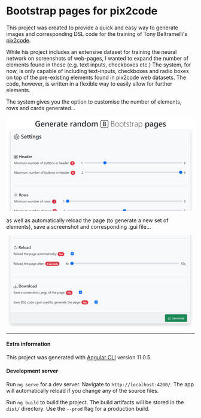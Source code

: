 
# Bootstrap pages for pix2code

This project was created to provide a quick and easy way to generate images and corresponding DSL code for the training of Tony Beltramelli's [pix2code](https://github.com/tonybeltramelli/pix2code). 

While his project includes an extensive dataset for training the neural network on screenshots of web-pages, I wanted to expand the number of elements found in these (e.g. text inputs, checkboxes etc.)
The system, for now, is only capable of including text-inputs, checkboxes and radio boxes on top of the pre-existing elements found in pix2code web datasets. The code, however, is written in a flexible way to easily allow for further elements.

The system gives you the option to customise the number of elements, rows and cards generated...

![First screenshot of Setting pages](screenshot_1.png?raw=true "Customise the number of elements")

as well as automatically reload the page (to generate a new set of elements), save a screenshot and corresponding .gui file...

![Second screenshot of Setting pages](screenshot_2.png?raw=true "Automatically save screenshots and DSL code")

-----------------------------------------------------------------------------------------------------------------

#### Extra information

This project was generated with [Angular CLI](https://github.com/angular/angular-cli) version 11.0.5.

#### Development server

Run `ng serve` for a dev server. Navigate to `http://localhost:4200/`. The app will automatically reload if you change any of the source files.

Run `ng build` to build the project. The build artifacts will be stored in the `dist/` directory. Use the `--prod` flag for a production build.
